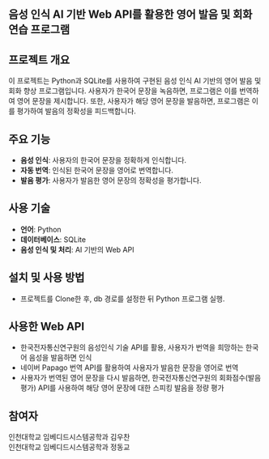 ## 음성 인식 AI 기반 Web API를 활용한 영어 발음 및 회화 연습 프로그램
  
## 프로젝트 개요
이 프로젝트는 Python과 SQLite를 사용하여 구현된 음성 인식 AI 기반의 영어 발음 및 회화 향상 프로그램입니다. 사용자가 한국어 문장을 녹음하면, 프로그램은 이를 번역하여 영어 문장을 제시합니다. 또한, 사용자가 해당 영어 문장을 발음하면, 프로그램은 이를 평가하여 발음의 정확성을 피드백합니다.

## 주요 기능
- **음성 인식**: 사용자의 한국어 문장을 정확하게 인식합니다.
- **자동 번역**: 인식된 한국어 문장을 영어로 번역합니다.
- **발음 평가**: 사용자가 발음한 영어 문장의 정확성을 평가합니다.

## 사용 기술
- **언어**: Python
- **데이터베이스**: SQLite
- **음성 인식 및 처리**: AI 기반의 Web API

## 설치 및 사용 방법
- 프로젝트를 Clone한 후, db 경로를 설정한 뒤 Python 프로그램 실행.

## 사용한 Web API
- 한국전자통신연구원의 음성인식 기술 API를 활용, 사용자가 번역을 희망하는 한국어 음성을 발음하면 인식
- 네이버 Papago 번역 API를 활용하여 사용자가 발음한 문장을 영어로 번역
- 사용자가 번역된 영어 문장을 다시 발음하면, 한국전자통신연구원의 회화점수(발음평가) API를 사용하여 해당 영어 문장에 대한 스피킹 발음을 정량 평가

## 참여자
인천대학교 임베디드시스템공학과 김우찬  
인천대학교 임베디드시스템공학과 정동교
